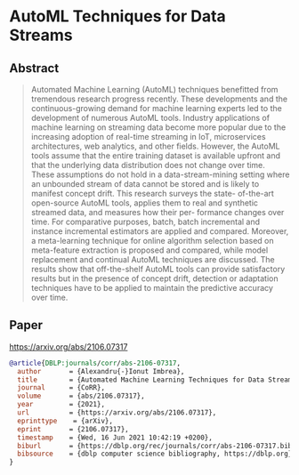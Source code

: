 # AutoML Techniques for Data Streams

## Abstract

> Automated Machine Learning (AutoML) techniques benefitted from tremendous research progress recently. These developments and the continuous-growing demand for machine learning experts led to the development of numerous AutoML tools. Industry applications of machine learning on streaming data become more popular due to the increasing adoption of real-time streaming in IoT, microservices architectures, web analytics, and other fields. However, the AutoML tools assume that the entire training dataset is available upfront and that the underlying data distribution does not change over time. These assumptions do not hold in a data-stream-mining setting where an unbounded stream of data cannot be stored and is likely to manifest concept drift. This research surveys the state- of-the-art open-source AutoML tools, applies them to real and synthetic streamed data, and measures how their per- formance changes over time. For comparative purposes, batch, batch incremental and instance incremental estimators are applied and compared. Moreover, a meta-learning technique for online algorithm selection based on meta-feature extraction is proposed and compared, while model replacement and continual AutoML techniques are discussed. The results show that off-the-shelf AutoML tools can provide satisfactory results but in the presence of concept drift, detection or adaptation techniques have to be applied to maintain the predictive accuracy over time.

## Paper

https://arxiv.org/abs/2106.07317

```bibtex
@article{DBLP:journals/corr/abs-2106-07317,
  author       = {Alexandru{-}Ionut Imbrea},
  title        = {Automated Machine Learning Techniques for Data Streams},
  journal      = {CoRR},
  volume       = {abs/2106.07317},
  year         = {2021},
  url          = {https://arxiv.org/abs/2106.07317},
  eprinttype    = {arXiv},
  eprint       = {2106.07317},
  timestamp    = {Wed, 16 Jun 2021 10:42:19 +0200},
  biburl       = {https://dblp.org/rec/journals/corr/abs-2106-07317.bib},
  bibsource    = {dblp computer science bibliography, https://dblp.org}
}
```
